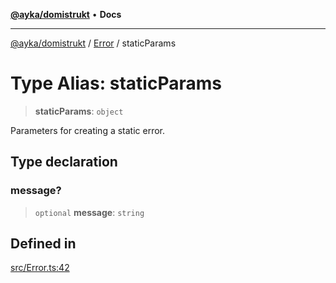 [**@ayka/domistrukt**](../../../README.md) • **Docs**

***

[@ayka/domistrukt](../../../globals.md) / [Error](../README.md) / staticParams

# Type Alias: staticParams

> **staticParams**: `object`

Parameters for creating a static error.

## Type declaration

### message?

> `optional` **message**: `string`

## Defined in

[src/Error.ts:42](https://github.com/AndreyMork/domistrukt/blob/a3a0cb5c43a16ed6506fbb5003dcad527e48abe7/src/Error.ts#L42)
